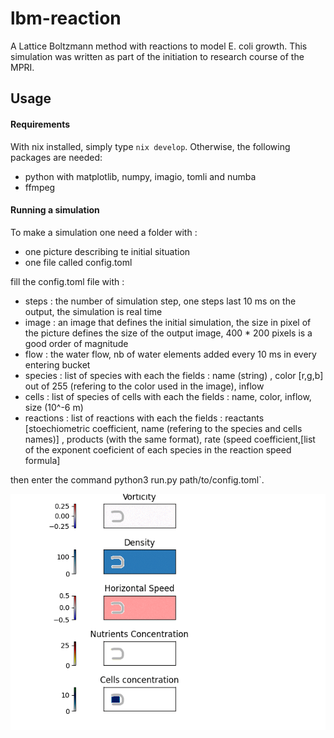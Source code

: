 # lbm-reaction
A Lattice Boltzmann method with reactions to model E. coli growth.
This simulation was written as part of the initiation to research course of the MPRI.

## Usage

#### Requirements
With nix installed, simply type `nix develop`. Otherwise, the following packages are needed:
- python with matplotlib, numpy, imagio, tomli and numba
- ffmpeg 

#### Running a simulation
To make a simulation one need a folder with :
- one picture describing te initial situation
- one file called config.toml

fill the config.toml file with :
- steps : the number of simulation step, one steps last 10 ms on the output, the simulation is real time
- image : an image that defines the initial simulation, the size in pixel of the picture defines the size of the output image, 400 * 200 pixels is a good order of magnitude
- flow : the water flow, nb of water elements added every 10 ms in every entering bucket
- species : list of species with each the fields : name (string) , color \[r,g,b\] out of 255 (refering to the color used in the image), inflow
- cells : list of species of cells with each the fields : name, color, inflow, size (10^-6 m)
- reactions : list of reactions with each the fields : reactants \[stoechiometric coefficient, name (refering to the species and cells names)\] , products (with the same format), rate (speed coefficient,\[list of the exponent coeficient of each species in the reaction speed formula\]

then enter the command python3 run.py path/to/config.toml`.

![output.gif](https://github.com/aualbert/lbm-reaction/blob/main/output.gif)
